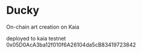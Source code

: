 # Ducky

On-chain art creation on Kaia

deployed to kaia testnet
0x05D0AcA3ba12f010f6A26104da5cB83419723842
